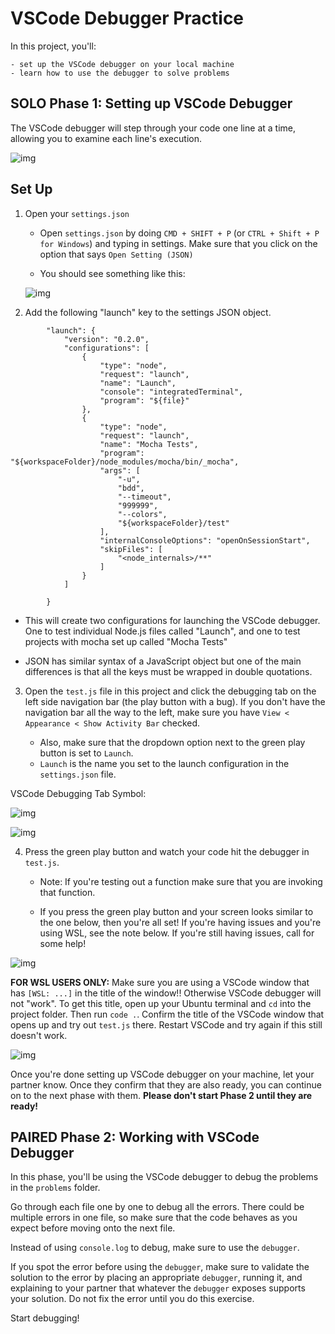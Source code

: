 # VSCode Debugger Practice

In this project, you'll:

    - set up the VSCode debugger on your local machine
    - learn how to use the debugger to solve problems

## SOLO Phase 1: Setting up VSCode Debugger

The VSCode debugger will step through your code one line at a time, allowing you to examine each line's execution.

![img](https://appacademy-open-assets.s3-us-west-1.amazonaws.com/Modular-Curriculum/content/javascript/nodejs/vscode-debugger/debug_local_1.png)

## Set Up

1.  Open your `settings.json`

    - Open `settings.json` by doing `CMD + SHIFT + P` (or `CTRL + Shift + P for Windows`) and typing in settings. Make sure that you click on the option that says `Open Setting (JSON)`

    - You should see something like this:

    ![img](https://appacademy-open-assets.s3-us-west-1.amazonaws.com/Modular-Curriculum/content/javascript/nodejs/vscode-debugger/debug_local_2.png)

2.  Add the following "launch" key to the settings JSON object.

```
        "launch": {
            "version": "0.2.0",
            "configurations": [
                {
                    "type": "node",
                    "request": "launch",
                    "name": "Launch",
                    "console": "integratedTerminal",
                    "program": "${file}"
                },
                {
                    "type": "node",
                    "request": "launch",
                    "name": "Mocha Tests",
                    "program": "${workspaceFolder}/node_modules/mocha/bin/_mocha",
                    "args": [
                        "-u",
                        "bdd",
                        "--timeout",
                        "999999",
                        "--colors",
                        "${workspaceFolder}/test"
                    ],
                    "internalConsoleOptions": "openOnSessionStart",
                    "skipFiles": [
                        "<node_internals>/**"
                    ]
                }
            ]

        }
```

- This will create two configurations for launching the VSCode debugger. One to test individual Node.js files called "Launch", and one to test projects with mocha set up called "Mocha Tests"

- JSON has similar syntax of a JavaScript object but one of the main differences is that all the keys must be wrapped in double quotations.

3. Open the `test.js` file in this project and click the debugging tab on the left side navigation bar (the play button with a bug). If you don't have the navigation bar all the way to the left, make sure you have `View < Appearance < Show Activity Bar` checked.

   - Also, make sure that the dropdown option next to the green play button is set to `Launch`.
   - `Launch` is the name you set to the launch configuration in the `settings.json` file.

VSCode Debugging Tab Symbol:

![img](https://appacademy-open-assets.s3-us-west-1.amazonaws.com/Modular-Curriculum/content/javascript/nodejs/vscode-debugger/debugging-tool-symbol.png)

![img](https://appacademy-open-assets.s3-us-west-1.amazonaws.com/Modular-Curriculum/content/javascript/nodejs/vscode-debugger/debug_local_3.png)

4. Press the green play button and watch your code hit the debugger in `test.js`.

   - Note: If you're testing out a function make sure that you are invoking that function.

   - If you press the green play button and your screen looks similar to the one below, then you're all set! If you're having issues and you're using WSL, see the note below. If you're still having issues, call for some help!

![img](https://appacademy-open-assets.s3-us-west-1.amazonaws.com/Modular-Curriculum/content/javascript/nodejs/vscode-debugger/debug_local_4.png)

**FOR WSL USERS ONLY:** Make sure you are using a VSCode window that has `[WSL: ...]` in the title of the window!! Otherwise VSCode debugger will not "work". To get this title, open up your Ubuntu terminal and `cd` into the project folder. Then run `code .`. Confirm the title of the VSCode window that opens up and try out `test.js` there. Restart VSCode and try again if this still doesn't work.

![img](https://appacademy-open-assets.s3-us-west-1.amazonaws.com/Modular-Curriculum/content/javascript/nodejs/vscode-debugger/wsl-window-title.png)

Once you're done setting up VSCode debugger on your machine, let your partner know. Once they confirm that they are also ready, you can continue on to the next phase with them. **Please don't start Phase 2 until they are ready!**

## PAIRED Phase 2: Working with VSCode Debugger

In this phase, you'll be using the VSCode debugger to debug the problems in the `problems` folder.

Go through each file one by one to debug all the errors. There could be multiple errors in one file, so make sure that the code behaves as you expect before moving onto the next file.

Instead of using `console.log` to debug, make sure to use the `debugger`.

If you spot the error before using the `debugger`, make sure to validate the solution to the error by placing an appropriate `debugger`, running it, and explaining to your partner that whatever the `debugger` exposes supports your solution. Do not fix the error until you do this exercise.

Start debugging!
